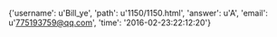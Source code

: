 {'username': u'Bill_ye', 'path': u'1150/1150.html', 'answer': u'A', 'email': u'775193759@qq.com', 'time': '2016-02-23:22:12:20'}